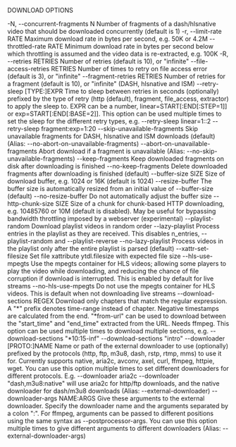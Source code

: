 DOWNLOAD OPTIONS

-N, --concurrent-fragments N    Number of fragments of a dash/hlsnative
                                video that should be downloaded concurrently
                                (default is 1)
-r, --limit-rate RATE           Maximum download rate in bytes per second,
                                e.g. 50K or 4.2M
--throttled-rate RATE           Minimum download rate in bytes per second
                                below which throttling is assumed and the
                                video data is re-extracted, e.g. 100K
-R, --retries RETRIES           Number of retries (default is 10), or
                                "infinite"
--file-access-retries RETRIES   Number of times to retry on file access
                                error (default is 3), or "infinite"
--fragment-retries RETRIES      Number of retries for a fragment (default is
                                10), or "infinite" (DASH, hlsnative and ISM)
--retry-sleep [TYPE:]EXPR       Time to sleep between retries in seconds
                                (optionally) prefixed by the type of retry
                                (http (default), fragment, file_access,
                                extractor) to apply the sleep to. EXPR can
                                be a number, linear=START[:END[:STEP=1]] or
                                exp=START[:END[:BASE=2]]. This option can be
                                used multiple times to set the sleep for the
                                different retry types, e.g. --retry-sleep
                                linear=1::2 --retry-sleep fragment:exp=1:20
--skip-unavailable-fragments    Skip unavailable fragments for DASH,
                                hlsnative and ISM downloads (default)
                                (Alias: --no-abort-on-unavailable-fragments)
--abort-on-unavailable-fragments
                                Abort download if a fragment is unavailable
                                (Alias: --no-skip-unavailable-fragments)
--keep-fragments                Keep downloaded fragments on disk after
                                downloading is finished
--no-keep-fragments             Delete downloaded fragments after
                                downloading is finished (default)
--buffer-size SIZE              Size of download buffer, e.g. 1024 or 16K
                                (default is 1024)
--resize-buffer                 The buffer size is automatically resized
                                from an initial value of --buffer-size
                                (default)
--no-resize-buffer              Do not automatically adjust the buffer size
--http-chunk-size SIZE          Size of a chunk for chunk-based HTTP
                                downloading, e.g. 10485760 or 10M (default
                                is disabled). May be useful for bypassing
                                bandwidth throttling imposed by a webserver
                                (experimental)
--playlist-random               Download playlist videos in random order
--lazy-playlist                 Process entries in the playlist as they are
                                received. This disables n_entries,
                                --playlist-random and --playlist-reverse
--no-lazy-playlist              Process videos in the playlist only after
                                the entire playlist is parsed (default)
--xattr-set-filesize            Set file xattribute ytdl.filesize with
                                expected file size
--hls-use-mpegts                Use the mpegts container for HLS videos;
                                allowing some players to play the video
                                while downloading, and reducing the chance
                                of file corruption if download is
                                interrupted. This is enabled by default for
                                live streams
--no-hls-use-mpegts             Do not use the mpegts container for HLS
                                videos. This is default when not downloading
                                live streams
--download-sections REGEX       Download only chapters that match the
                                regular expression. A "*" prefix denotes
                                time-range instead of chapter. Negative
                                timestamps are calculated from the end.
                                "*from-url" can be used to download between
                                the "start_time" and "end_time" extracted
                                from the URL. Needs ffmpeg. This option can
                                be used multiple times to download multiple
                                sections, e.g. --download-sections
                                "*10:15-inf" --download-sections "intro"
--downloader [PROTO:]NAME       Name or path of the external downloader to
                                use (optionally) prefixed by the protocols
                                (http, ftp, m3u8, dash, rstp, rtmp, mms) to
                                use it for. Currently supports native,
                                aria2c, avconv, axel, curl, ffmpeg, httpie,
                                wget. You can use this option multiple times
                                to set different downloaders for different
                                protocols. E.g. --downloader aria2c
                                --downloader "dash,m3u8:native" will use
                                aria2c for http/ftp downloads, and the
                                native downloader for dash/m3u8 downloads
                                (Alias: --external-downloader)
--downloader-args NAME:ARGS     Give these arguments to the external
                                downloader. Specify the downloader name and
                                the arguments separated by a colon ":". For
                                ffmpeg, arguments can be passed to different
                                positions using the same syntax as
                                --postprocessor-args. You can use this
                                option multiple times to give different
                                arguments to different downloaders (Alias:
                                --external-downloader-args)